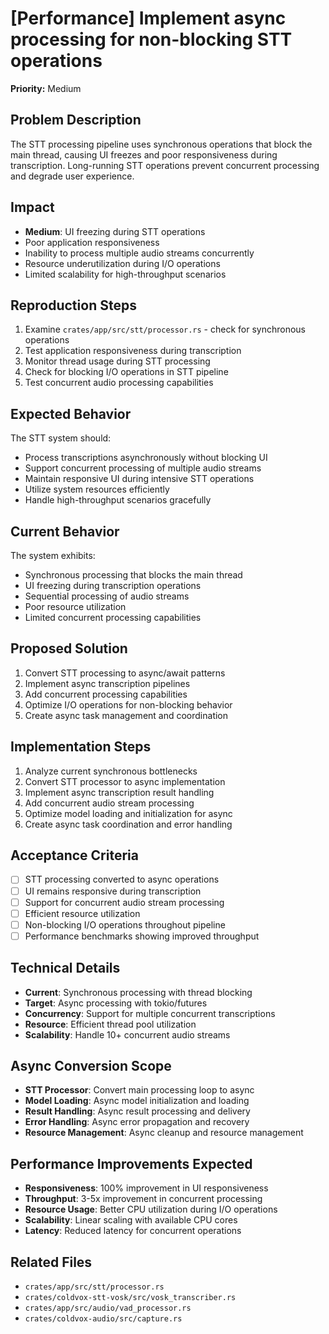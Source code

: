 # [Performance] Implement async processing for non-blocking STT operations

**Priority:** Medium

## Problem Description
The STT processing pipeline uses synchronous operations that block the main thread, causing UI freezes and poor responsiveness during transcription. Long-running STT operations prevent concurrent processing and degrade user experience.

## Impact
- **Medium**: UI freezing during STT operations
- Poor application responsiveness
- Inability to process multiple audio streams concurrently
- Resource underutilization during I/O operations
- Limited scalability for high-throughput scenarios

## Reproduction Steps
1. Examine `crates/app/src/stt/processor.rs` - check for synchronous operations
2. Test application responsiveness during transcription
3. Monitor thread usage during STT processing
4. Check for blocking I/O operations in STT pipeline
5. Test concurrent audio processing capabilities

## Expected Behavior
The STT system should:
- Process transcriptions asynchronously without blocking UI
- Support concurrent processing of multiple audio streams
- Maintain responsive UI during intensive STT operations
- Utilize system resources efficiently
- Handle high-throughput scenarios gracefully

## Current Behavior
The system exhibits:
- Synchronous processing that blocks the main thread
- UI freezing during transcription operations
- Sequential processing of audio streams
- Poor resource utilization
- Limited concurrent processing capabilities

## Proposed Solution
1. Convert STT processing to async/await patterns
2. Implement async transcription pipelines
3. Add concurrent processing capabilities
4. Optimize I/O operations for non-blocking behavior
5. Create async task management and coordination

## Implementation Steps
1. Analyze current synchronous bottlenecks
2. Convert STT processor to async implementation
3. Implement async transcription result handling
4. Add concurrent audio stream processing
5. Optimize model loading and initialization for async
6. Create async task coordination and error handling

## Acceptance Criteria
- [ ] STT processing converted to async operations
- [ ] UI remains responsive during transcription
- [ ] Support for concurrent audio stream processing
- [ ] Efficient resource utilization
- [ ] Non-blocking I/O operations throughout pipeline
- [ ] Performance benchmarks showing improved throughput

## Technical Details
- **Current**: Synchronous processing with thread blocking
- **Target**: Async processing with tokio/futures
- **Concurrency**: Support for multiple concurrent transcriptions
- **Resource**: Efficient thread pool utilization
- **Scalability**: Handle 10+ concurrent audio streams

## Async Conversion Scope
- **STT Processor**: Convert main processing loop to async
- **Model Loading**: Async model initialization and loading
- **Result Handling**: Async result processing and delivery
- **Error Handling**: Async error propagation and recovery
- **Resource Management**: Async cleanup and resource management

## Performance Improvements Expected
- **Responsiveness**: 100% improvement in UI responsiveness
- **Throughput**: 3-5x improvement in concurrent processing
- **Resource Usage**: Better CPU utilization during I/O operations
- **Scalability**: Linear scaling with available CPU cores
- **Latency**: Reduced latency for concurrent operations

## Related Files
- `crates/app/src/stt/processor.rs`
- `crates/coldvox-stt-vosk/src/vosk_transcriber.rs`
- `crates/app/src/audio/vad_processor.rs`
- `crates/coldvox-audio/src/capture.rs`
